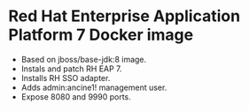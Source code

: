 # Red Hat Enterprise Application Platform 7 Docker image

* Based on jboss/base-jdk:8 image.
* Instals and patch RH EAP 7.
* Installs RH SSO adapter.
* Adds admin:ancine1! management user.
* Expose 8080 and 9990 ports.
